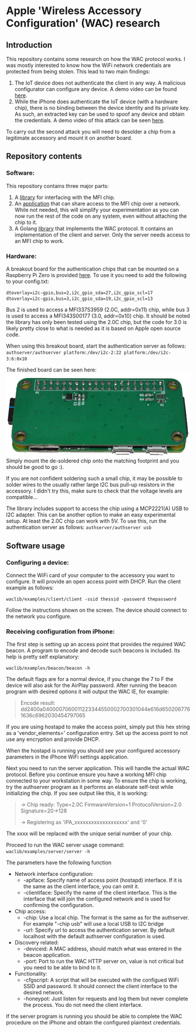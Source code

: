 # Apple 'Wireless Accessory Configuration' (WAC) research
## Introduction
This repository contains some research on how the WAC protocol works. I was mostly interested to know how the WiFi network credentials are protected from being stolen.
This lead to two main findings:

 1. The IoT device does not authenticate the client in any way. A malicious configurator can configure any device. A demo video can be found [here](https://www.youtube.com/watch?v=pEIG0Prjm5A). 
 2. While the iPhone does authenticate the IoT device (with a hardware chip), there is no binding between the device identity and its private key. As such, an extracted key can be used to spoof any device and obtain the credentials. A demo video of this attack can be seen [here](https://www.youtube.com/watch?v=FUDFplPQymU). 

To carry out the second attack you will need to desolder a chip from a legitimate accessory and mount it on another board. 

## Repository contents
### Software:
This repository contains three major parts:

 1. A [library](https://github.com/BertoldVdb/WACResearch/tree/master/authchip) for interfacing with the MFI chip.
 2. An [application](https://github.com/BertoldVdb/WACResearch/tree/master/authserver) that can share access to the MFI chip over a network. While not needed, this will simplify your experimentation as you can now run the rest of the code on any system, even without attaching the chip to it.
 3. A Golang [library](https://github.com/BertoldVdb/WACResearch/tree/master/waclib) that implements the WAC protocol. It contains an implementation of the client and server. Only the server needs access to an MFI chip to work.

### Hardware:
A breakout board for the authentication chips that can be mounted on a Raspberry Pi Zero is provided [here](https://github.com/BertoldVdb/WACResearch/tree/master/hardware). To use it you need to add the following to your config.txt:

    dtoverlay=i2c-gpio,bus=2,i2c_gpio_sda=27,i2c_gpio_scl=17
    dtoverlay=i2c-gpio,bus=3,i2c_gpio_sda=19,i2c_gpio_scl=13

Bus 2 is used to access a MFI337S3959 (2.0C, addr=0x11) chip, while bus 3 is used to access a MFI343S00177 (3.0, addr=0x10) chip. It should be noted the library has only been tested using the 2.0C chip, but the code for 3.0 is likely pretty close to what is needed as it is based on Apple open source code.

When using this breakout board, start the authentication server as follows:
`authserver/authserver platform:/dev/i2c-2:22 platform:/dev/i2c-3:6:0x10`

The finished board can be seen here:
![MFI chip breakout board](https://raw.githubusercontent.com/BertoldVdb/WACResearch/master/hardware/breakout.png)Simply mount the de-soldered chip onto the matching footprint and you should be good to go :).

If you are not confident soldering such a small chip, it may be possible to solder wires to the usually rather large I2C bus pull-up resistors in the accessory. I didn't try this, make sure to check that the voltage levels are compatible...

The library includes support to access the chip using a MCP2221(A) USB to I2C adapter. This can be another option to make an easy experimental setup. At least the 2.0C chip can work with 5V. To use this, run the authentication server as follows:
`authserver/authserver usb`

## Software usage
### Configuring a device:
Connect the WiFi card of your computer to the accessory you want to configure. It will provide an open access point with DHCP. Run the client example as follows:

    waclib/examples/client/client -ssid thessid -password thepassword
Follow the instructions shown on the screen. The device should connect to the network you configure.

### Receiving configuration from iPhone:
The first step is setting up an access point that provides the required WAC beacon. A program to encode and decode such beacons is included. Its help is pretty self explanatory:

    waclib/examples/beacon/beacon -h

The default flags are for a normal device, if you change the 7 to F the device will also ask for the AirPlay password.
After running the beacon program with desired options it will output the WAC IE, for example:

> Encode result:    dd2400a0400007060011223344550002700301044e616d6502067761636c6962030454797065

If you are using hostapd to make the access point, simply put this hex string as a 'vendor_elements=' configuration entry. Set up the access point to not use any encryption and provide DHCP.

When the hostapd is running you should see your configured accessory parameters in the iPhone WiFi settings application.

Next you need to run the server application. This will handle the actual WAC protocol. Before you continue ensure you have a working MFI chip connected to your workstation in some way. To ensure the chip is working, try the authserver program as it performs an elaborate self-test while initializing the chip. If you see output like this, it is working:

> -> Chip ready: Type=2.0C FirmwareVersion=1 ProtocolVersion=2.0 Signature=20->128
>
> -> Registering as 'IPA_xxxxxxxxxxxxxxxxxxx' and '0'

The xxxx will be replaced with the unique serial number of your chip.

Proceed to run the WAC server usage command:
`waclib/examples/server/server -h`

The parameters have the following function

 - Network interface configuration:
   - -apiface: Specify name of access point (hostapd) interface. If it is the same as the client interface, you can omit it.
   - -clientiface: Specify the name of the client interface. This is the interface that will join the configured network and is used for confirming the configuration.
 - Chip access:
   - -chip: Use a local chip. The format is the same as for the authserver. For example "-chip usb" will use a local USB to I2C bridge
   - -url: Specify url to access the authentication server. By default localhost with the default authserver configuration is used.
 - Discovery related:
   - -deviceid: A MAC address, should match what was entered in the beacon application.
   - -port: Port to run the WAC HTTP server on, value is not critical but you need to be able to bind to it.
- Functionality:
   - -cfgscript: A script that will be executed with the configued WiFi SSID and password. It should connect the client interface to the desired network.
  - -honeypot: Just listen for requests and log them but never complete the process. You do not need the client interface.

If the server program is running you should be able to complete the WAC procedure on the iPhone and obtain the configured plaintext credentials.

